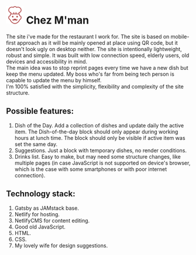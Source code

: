 # ![Cook with mustache and a hat](./src/images/icon.svg) Chez M'man 
The site i've made for the restaurant I work for.
The site is based on mobile-first approach as it will be mainly opened at place using QR code, but it doesn't look ugly on desktop neither. The site is intentionally lightweight, robust and simple. It was built with low connection speed, elderly users, old devices and accessibility in mind.   
The main idea was to stop reprint pages every time we have a new dish but keep the menu updated.
My boss who's far from being tech person is capable to update the menu by himself.   
I'm 100% satisfied with the simplicity, flexibility and complexity of the site structure.

## Possible features:
1. Dish of the Day. Add a collection of dishes and update daily the active item. The Dish-of-the-day block should only appear during working hours at lunch time. The block should only be visible if active item was set the same day.
2. Suggestions. Just a block with temporary dishes, no render conditions. 
3. Drinks list. Easy to make, but may need some structure changes, like multiple pages (in case JavaScript is not supported on device's browser, which is the case with some smartphones or with poor internet connection).

## Technology stack:
1. Gatsby as JAMstack base.
2. Netlify for hosting.
3. NetlifyCMS for content editing.
4. Good old JavaScript.
5. HTML.
6. CSS.
7. My lovely wife for design suggestions.
